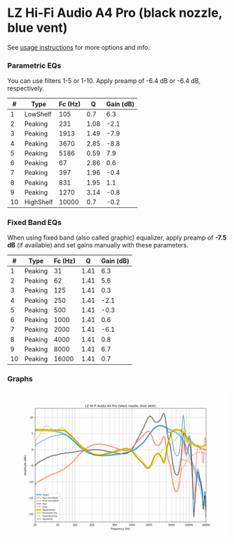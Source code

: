 # LZ Hi-Fi Audio A4 Pro (black nozzle, blue vent)
See [usage instructions](https://github.com/jaakkopasanen/AutoEq#usage) for more options and info.

### Parametric EQs
You can use filters 1-5 or 1-10. Apply preamp of -6.4 dB or -6.4 dB, respectively.

|   # | Type      |   Fc (Hz) |    Q |   Gain (dB) |
|-----|-----------|-----------|------|-------------|
|   1 | LowShelf  |       105 | 0.7  |         6.3 |
|   2 | Peaking   |       231 | 1.08 |        -2.1 |
|   3 | Peaking   |      1913 | 1.49 |        -7.9 |
|   4 | Peaking   |      3670 | 2.85 |        -8.8 |
|   5 | Peaking   |      5186 | 0.59 |         7.9 |
|   6 | Peaking   |        67 | 2.86 |         0.6 |
|   7 | Peaking   |       397 | 1.96 |        -0.4 |
|   8 | Peaking   |       831 | 1.95 |         1.1 |
|   9 | Peaking   |      1270 | 3.14 |        -0.8 |
|  10 | HighShelf |     10000 | 0.7  |        -0.2 |

### Fixed Band EQs
When using fixed band (also called graphic) equalizer, apply preamp of **-7.5 dB** (if available) and set gains manually with these parameters.

|   # | Type    |   Fc (Hz) |    Q |   Gain (dB) |
|-----|---------|-----------|------|-------------|
|   1 | Peaking |        31 | 1.41 |         6.3 |
|   2 | Peaking |        62 | 1.41 |         5.6 |
|   3 | Peaking |       125 | 1.41 |         0.3 |
|   4 | Peaking |       250 | 1.41 |        -2.1 |
|   5 | Peaking |       500 | 1.41 |        -0.3 |
|   6 | Peaking |      1000 | 1.41 |         0.6 |
|   7 | Peaking |      2000 | 1.41 |        -6.1 |
|   8 | Peaking |      4000 | 1.41 |         0.8 |
|   9 | Peaking |      8000 | 1.41 |         6.7 |
|  10 | Peaking |     16000 | 1.41 |         0.7 |

### Graphs
![](./LZ%20Hi-Fi%20Audio%20A4%20Pro%20(black%20nozzle,%20blue%20vent).png)
